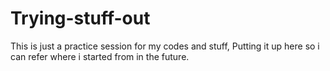 # Trying-stuff-out

This is just a practice session for my codes and stuff, Putting it up here so i can refer where i started from in the future.
